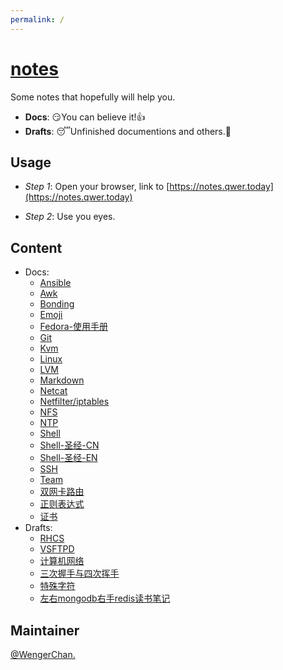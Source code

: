 ```yaml
---
permalink: /
---
```



# [notes](https://github.com/WengerChan/notes)


Some notes that hopefully will help you.

* **Docs**: 😏You can believe it!👍
* **Drafts**: 😴Unfinished documentions and others.👊

## Usage

- *Step 1*: Open your browser, link to [https://notes.qwer.today](https://notes.qwer.today)

- *Step 2*: Use you eyes.

## Content

- Docs:
  - [Ansible](docs/Ansible.md)
  - [Awk](docs/Awk.md)
  - [Bonding](docs/Bonding.md)
  - [Emoji](docs/Emoji.md)
  - [Fedora-使用手册](docs/Fedora-使用手册.md)
  - [Git](docs/Git.md)
  - [Kvm](docs/Kvm.md)
  - [Linux](docs/Linux.md)
  - [LVM](docs/LVM.md)
  - [Markdown](docs/Markdown.md)
  - [Netcat](docs/Netcat.md)
  - [Netfilter/iptables](docs/Netfilter-iptables.md)
  - [NFS](docs/NFS.md)
  - [NTP](docs/NTP.md)
  - [Shell](docs/Shell.md)
  - [Shell-圣经-CN](docs/Shell-圣经-CN.md)
  - [Shell-圣经-EN](docs/Shell-圣经-EN.md)
  - [SSH](docs/SSH.md)
  - [Team](docs/Team.md)
  - [双网卡路由](docs/双网卡路由.md)
  - [正则表达式](docs/正则表达式.md)
  - [证书](docs/证书.md)
- Drafts:
  - [RHCS](drafts/RHCS.md)
  - [VSFTPD](drafts/VSFTPD.md)
  - [计算机网络](drafts/计算机网络.md)
  - [三次握手与四次挥手](drafts/三次握手与四次挥手.md)
  - [特殊字符](drafts/特殊字符.md)
  - [左右mongodb右手redis读书笔记](drafts/左右mongodb右手redis读书笔记.md)


## Maintainer

[@WengerChan.](https://github.com/WengerChan/notes/issues)


<!--
<img align="right" src="https://github-readme-stats.vercel.app/api?username=WengerChan&show_icons=true&count_private=true&hide_border=true&cache_seconds=1900"/>
--->

